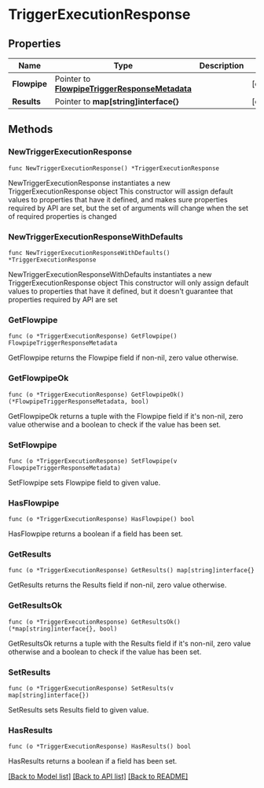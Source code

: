 # TriggerExecutionResponse

## Properties

Name | Type | Description | Notes
------------ | ------------- | ------------- | -------------
**Flowpipe** | Pointer to [**FlowpipeTriggerResponseMetadata**](FlowpipeTriggerResponseMetadata.md) |  | [optional] 
**Results** | Pointer to **map[string]interface{}** |  | [optional] 

## Methods

### NewTriggerExecutionResponse

`func NewTriggerExecutionResponse() *TriggerExecutionResponse`

NewTriggerExecutionResponse instantiates a new TriggerExecutionResponse object
This constructor will assign default values to properties that have it defined,
and makes sure properties required by API are set, but the set of arguments
will change when the set of required properties is changed

### NewTriggerExecutionResponseWithDefaults

`func NewTriggerExecutionResponseWithDefaults() *TriggerExecutionResponse`

NewTriggerExecutionResponseWithDefaults instantiates a new TriggerExecutionResponse object
This constructor will only assign default values to properties that have it defined,
but it doesn't guarantee that properties required by API are set

### GetFlowpipe

`func (o *TriggerExecutionResponse) GetFlowpipe() FlowpipeTriggerResponseMetadata`

GetFlowpipe returns the Flowpipe field if non-nil, zero value otherwise.

### GetFlowpipeOk

`func (o *TriggerExecutionResponse) GetFlowpipeOk() (*FlowpipeTriggerResponseMetadata, bool)`

GetFlowpipeOk returns a tuple with the Flowpipe field if it's non-nil, zero value otherwise
and a boolean to check if the value has been set.

### SetFlowpipe

`func (o *TriggerExecutionResponse) SetFlowpipe(v FlowpipeTriggerResponseMetadata)`

SetFlowpipe sets Flowpipe field to given value.

### HasFlowpipe

`func (o *TriggerExecutionResponse) HasFlowpipe() bool`

HasFlowpipe returns a boolean if a field has been set.

### GetResults

`func (o *TriggerExecutionResponse) GetResults() map[string]interface{}`

GetResults returns the Results field if non-nil, zero value otherwise.

### GetResultsOk

`func (o *TriggerExecutionResponse) GetResultsOk() (*map[string]interface{}, bool)`

GetResultsOk returns a tuple with the Results field if it's non-nil, zero value otherwise
and a boolean to check if the value has been set.

### SetResults

`func (o *TriggerExecutionResponse) SetResults(v map[string]interface{})`

SetResults sets Results field to given value.

### HasResults

`func (o *TriggerExecutionResponse) HasResults() bool`

HasResults returns a boolean if a field has been set.


[[Back to Model list]](../README.md#documentation-for-models) [[Back to API list]](../README.md#documentation-for-api-endpoints) [[Back to README]](../README.md)


